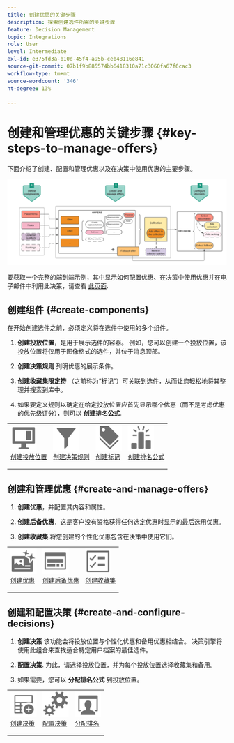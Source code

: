 ```yaml
---
title: 创建优惠的关键步骤
description: 探索创建选件所需的关键步骤
feature: Decision Management
topic: Integrations
role: User
level: Intermediate
exl-id: e375fd3a-b10d-45f4-a95b-ceb48116e841
source-git-commit: 07b1f9b885574bb6418310a71c3060fa67f6cac3
workflow-type: tm+mt
source-wordcount: '346'
ht-degree: 13%

---
```


# 创建和管理优惠的关键步骤 {#key-steps-to-manage-offers}

下面介绍了创建、配置和管理优惠以及在决策中使用优惠的主要步骤。

![](../assets/offer-create-manage-process.png)

要获取一个完整的端到端示例，其中显示如何配置优惠、在决策中使用优惠并在电子邮件中利用此决策，请查看 [此页面](../offers-e2e.md).

## 创建组件 {#create-components}

在开始创建选件之前，必须定义将在选件中使用的多个组件。

1. **创建投放位置**，是用于展示选件的容器。 例如，您可以创建一个投放位置，该投放位置将仅用于图像格式的选件，并位于消息顶部。

1. **创建决策规则** 列明优惠的展示条件。

1. **创建收藏集限定符** （之前称为“标记”）可关联到选件，从而让您轻松地将其整理并搜索到库中。

1. 如果要定义规则以确定在给定投放位置应首先显示哪个优惠（而不是考虑优惠的优先级评分），则可以 **创建排名公式**.

<table style="table-layout:fixed">
<tr style="border: 0;">
<td>
<img src="../../assets/do-not-localize/icon-placement.svg" width="60px">
<div>
<a href="../offer-library/creating-placements.md">创建投放位置</a>
</div>
<p>
</td>
<td>
<img src="../../assets/do-not-localize/icon-rules.svg" width="60px">
<div>
<a href="../offer-library/creating-decision-rules.md">创建决策规则</a>
</div>
<p>
<td>
<img src="../../assets/do-not-localize/icon-tags.svg" width="60px">
<div>
<a href="../offer-library/creating-tags.md">创建标记</a>
</div>
<p>
</td>
<td>
<img src="../../assets/do-not-localize/icon-ranking.svg" width="60px">
<div>
<a href="../ranking/create-ranking-formulas.md">创建排名公式</a>
</div>
<p>
</td>
</tr>
</table>

## 创建和管理优惠 {#create-and-manage-offers}

1. **创建优惠**，并配置其内容和属性。

1. **创建后备优惠**，这是客户没有资格获得任何选定优惠时显示的最后选用优惠。

1. **创建收藏集** 将您创建的个性化优惠包含在决策中使用它们。

<table style="table-layout:fixed">
<tr style="border: 0;">
<td>
<img src="../../assets/do-not-localize/icon-offer.svg" width="60px">
<div>
<a href="../offer-library/creating-personalized-offers.md">创建优惠</a>
</div>
<p>
</td>
<td>
<img src="../../assets/do-not-localize/icon-fallback.svg" width="60px">
<div>
<a href="../offer-library/creating-fallback-offers.md">创建后备优惠</a>
</div>
<p>
</td>
<td>
<img src="../../assets/do-not-localize/icon-collection.svg" width="60px">
<div>
<a href="../offer-library/creating-collections.md">创建收藏集</a>
</div>
<p>
</td>
</tr>
</table>

## 创建和配置决策 {#create-and-configure-decisions}

1. **创建决策** 该功能会将投放位置与个性化优惠和备用优惠相结合。 决策引擎将使用此组合来查找适合特定用户档案的最佳选件。

1. **配置决策**. 为此，请选择投放位置，并为每个投放位置选择收藏集和备用。

1. 如果需要，您可以 **分配排名公式** 到投放位置。

<table style="table-layout:fixed">
<tr style="border: 0;">
<td>
<img src="../../assets/do-not-localize/icon-decision.svg" width="60px">
<div>
<a href="../offer-activities/create-offer-activities.md">创建决策</a>
</div>
<p>
</td>
<td>
<img src="../../assets/do-not-localize/icon-configure-decision.svg" width="60px">
<div>
<a href="../offer-activities/create-offer-activities.md#add-offers">配置决策</a>
</div>
<p>
</td>
<td>
<img src="../../assets/do-not-localize/icon-assign-ranking.svg" width="60px">
<div>
<a href="../offer-activities/configure-offer-selection.md#assign-ranking-formula">分配排名</a>
</div>
<p>
</td>
</tr>
</table>
